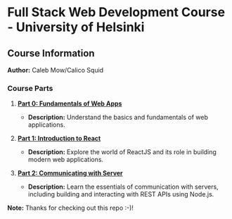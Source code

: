# Full Stack Web Development Course - University of Helsinki

## Course Information

**Author:** Caleb Mow/Calico Squid

### Course Parts

1. **[Part 0: Fundamentals of Web Apps](https://github.com/CalicoSquid/FullStack/tree/main/part0)**
   - **Description:** Understand the basics and fundamentals of web applications.

2. **[Part 1: Introduction to React](https://github.com/CalicoSquid/FullStack/tree/main/part1)**
   - **Description:** Explore the world of ReactJS and its role in building modern web applications.

3. **[Part 2: Communicating with Server](https://github.com/CalicoSquid/FullStack/tree/main/part2)**
   - **Description:** Learn the essentials of communication with servers, including building and interacting with REST APIs using Node.js.

**Note:** Thanks for checking out this repo :-)!
